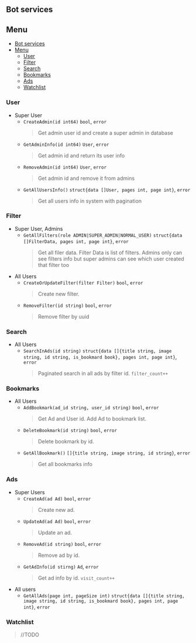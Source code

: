 ## Bot services

## Menu
<!-- TOC -->
  * [Bot services](#bot-services)
  * [Menu](#menu)
    * [User](#user)
    * [Filter](#filter)
    * [Search](#search)
    * [Bookmarks](#bookmarks)
    * [Ads](#ads)
    * [Watchlist](#watchlist)
<!-- TOC -->

### User
- Super User
  - `CreateAdmin(id int64)` `bool`, `error`
    > Get admin user id and create a super admin in database
  - `GetAdminInfo(id int64)` `User`, `error`
    > Get admin id and return its user info
  - `RemoveAdmin(id int64)` `User`, `error`
    > Get admin id and remove it from admins
  - `GetAllUsersInfo()` `struct{data []User, pages int, page int}`, `error`
    > Get all users info in system with pagination
    
### Filter
- Super User, Admins 
  - `GetAllFilters(role ADMIN|SUPER_ADMIN|NORMAL_USER)` `struct{data []FilterData, pages int, page int}`, `error`
    > Get all filer data. Filter Data is list of filters. Admins only can see filters info but super admins can see which user created that filter too
- All Users
  - `CreateOrUpdateFilter(filter Filter)` `bool`, `error`
    > Create new filter.
  - `RemoveFilter(id string)` `bool`, `error`
    > Remove filter by uuid

### Search
- All Users
  - `SearchInAds(id string)` `struct{data []{title string, image string, id string, is_bookmard book}, pages int, page int}`, `error`
    > Paginated search in all ads by filter id. `filter_count++`
    
### Bookmarks
- All Users
  - `AddBookmark(ad_id string, user_id string)` `bool`, `error`
    > Get Ad and User id. Add Ad to bookmark list.
  - `DeleteBookmark(id string)` `bool`, `error`
    > Delete bookmark by id.
  - `GetAllBookmark()` `[]{title string, image string, id string}`, `error`
    > Get all bookmarks info
    
### Ads
- Super Users
  - `CreateAd(ad Ad)` `bool`, `error`
    > Create new ad.
  - `UpdateAd(ad Ad)` `bool`, `error`
    > Update an ad.
  - `RemoveAd(id string)` `bool`, `error`
    > Remove ad by id.
  - `GetAdInfo(id stirng)` `Ad`, `error`
    > Get ad info by id. `visit_count++`
- All users
  - `GetAllAds(page int, pageSize int)` `struct{data []{title string, image string, id string, is_bookmard book}, pages int, page int}`, `error`

### Watchlist
> //TODO